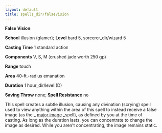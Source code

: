 ```yaml
---
layout: default
title: spells_dir/falseVision
---
```

 **False Vision**

**School** illusion (glamer); **Level** bard 5, sorcerer_dir/wizard 5

**Casting Time** 1 standard action

**Components** V, S, M (crushed jade worth 250 gp)

**Range** touch

**Area** 40-ft.-radius emanation

**Duration** 1 hour_dir/level (D)

**Saving Throw** none; **[Spell Resistance](../../glossary#_spell-resistance)** no

This spell creates a subtle illusion, causing any divination (scrying) spell used to view anything within the area of this spell to instead receive a false image (as the _ [major image](../majorImage#_major-image) _spell), as defined by you at the time of casting. As long as the duration lasts, you can concentrate to change the image as desired. While you aren't concentrating, the image remains static.

